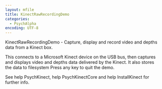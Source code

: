 ```yaml
---
layout: mfile
title: KinectRawRecordingDemo
categories:
  - PsychAlpha
encoding: UTF-8
---
```


KinectRawRecordingDemo - Capture, display and record video and depths data from a Kinect box.

This connects to a Microsoft Kinect device on the USB bus, then captures
and displays video and depths data delivered by the Kinect. It also stores
the data to filesystem
Press any key to quit the demo.

See help PsychKinect, help PsychKinectCore and help InstallKinect for
further info.
